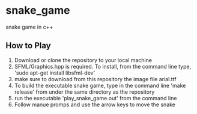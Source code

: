 # snake_game
snake game in c++

## How to Play
1.  Download or clone the repository to your local machine
2.  SFML/Graphics.hpp is required. To install, from the command line type, 'sudo apt-get install libsfml-dev'
3.  make sure to download from this repository the image file arial.ttf
4.  To build the executable snake game, type in the command line 'make release' from under the same directory as the repository
5.  run the executable 'play_snake_game.out' from the command line
6.  Follow manue promps and use the arrow keys to move the snake

